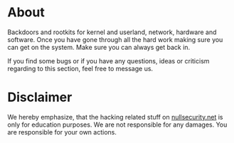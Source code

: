 About
=====
Backdoors and rootkits for kernel and userland, network, hardware and software.
Once you have gone through all the hard work making sure you can get on the
system. Make sure you can always get back in.

If you find some bugs or if you have any questions, ideas or criticism regarding
to this section, feel free to message us.

Disclaimer
==========
We hereby emphasize, that the hacking related stuff on
[nullsecurity.net](http://nullsecurity.net) is only for education purposes.
We are not responsible for any damages. You are responsible for your own
actions.
